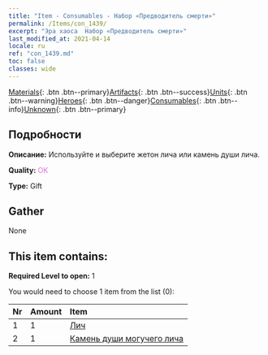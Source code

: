 ```yaml
---
title: "Item - Consumables - Набор «Предводитель смерти»"
permalink: /Items/con_1439/
excerpt: "Эра хаоса  Набор «Предводитель смерти»"
last_modified_at: 2021-04-14
locale: ru
ref: "con_1439.md"
toc: false
classes: wide
---
```

 [Materials](/ru/Items/){: .btn .btn--primary}[Artifacts](/ru/Items/Artifacts/){: .btn .btn--success}[Units](/ru/Items/Units/){: .btn .btn--warning}[Heroes](/ru/Items/Heroes/){: .btn .btn--danger}[Consumables](/ru/Items/Consumables/){: .btn .btn--info}[Unknown](/ru/Items/Unknown/){: .btn .btn--primary}

## Подробности
 **Описание:** Используйте и выберите жетон лича или камень души лича.

 **Quality:** <span style="color: #DA70D6">OK</span>

 **Type:** Gift

## Gather

  None

## This item contains:

 **Required Level to open:** 1

 You would need to choose 1 item from the list (0):

  | Nr | Amount |     Item    |
  |:---|:-------|:------------|
  | 1 | 1 | [Лич](/ru/Items/unt_212/) | 
  | 2 | 1 | [Камень души могучего лича](/ru/Items/unt_301/) | 

